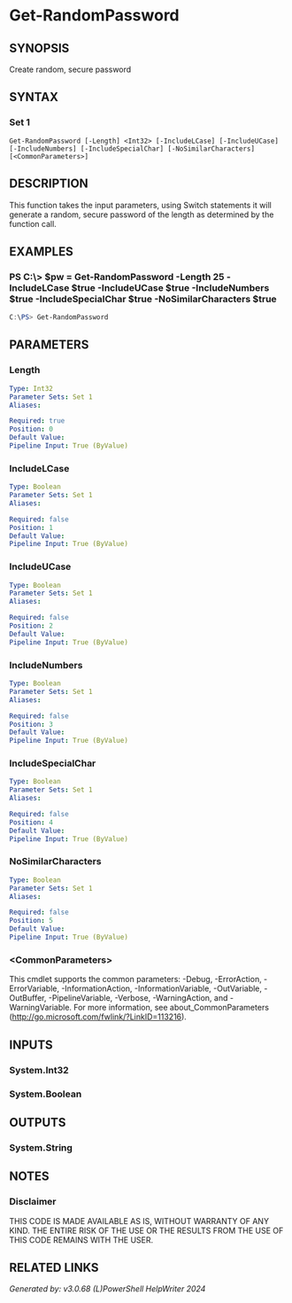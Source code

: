 ﻿# Get-RandomPassword

## SYNOPSIS
Create random, secure password

## SYNTAX

### Set 1
```
Get-RandomPassword [-Length] <Int32> [-IncludeLCase] [-IncludeUCase] [-IncludeNumbers] [-IncludeSpecialChar] [-NoSimilarCharacters] [<CommonParameters>]
```

## DESCRIPTION
This function takes the input parameters, using Switch statements it will generate a random, secure password of the length as determined by the function call.

## EXAMPLES

### PS C:\\\> $pw = Get-RandomPassword -Length 25 -IncludeLCase $true -IncludeUCase $true -IncludeNumbers $true -IncludeSpecialChar $true  -NoSimilarCharacters $true

```powershell
C:\PS> Get-RandomPassword
```

## PARAMETERS

### Length


```yaml
Type: Int32
Parameter Sets: Set 1
Aliases: 

Required: true
Position: 0
Default Value: 
Pipeline Input: True (ByValue)
```

### IncludeLCase


```yaml
Type: Boolean
Parameter Sets: Set 1
Aliases: 

Required: false
Position: 1
Default Value: 
Pipeline Input: True (ByValue)
```

### IncludeUCase


```yaml
Type: Boolean
Parameter Sets: Set 1
Aliases: 

Required: false
Position: 2
Default Value: 
Pipeline Input: True (ByValue)
```

### IncludeNumbers


```yaml
Type: Boolean
Parameter Sets: Set 1
Aliases: 

Required: false
Position: 3
Default Value: 
Pipeline Input: True (ByValue)
```

### IncludeSpecialChar


```yaml
Type: Boolean
Parameter Sets: Set 1
Aliases: 

Required: false
Position: 4
Default Value: 
Pipeline Input: True (ByValue)
```

### NoSimilarCharacters


```yaml
Type: Boolean
Parameter Sets: Set 1
Aliases: 

Required: false
Position: 5
Default Value: 
Pipeline Input: True (ByValue)
```

### \<CommonParameters\>
This cmdlet supports the common parameters: -Debug, -ErrorAction, -ErrorVariable, -InformationAction, -InformationVariable, -OutVariable, -OutBuffer, -PipelineVariable, -Verbose, -WarningAction, and -WarningVariable. For more information, see about_CommonParameters (http://go.microsoft.com/fwlink/?LinkID=113216).

## INPUTS

### System.Int32


### System.Boolean


## OUTPUTS

### System.String


## NOTES

### Disclaimer
THIS CODE IS MADE AVAILABLE AS IS, WITHOUT WARRANTY OF ANY KIND. THE ENTIRE RISK OF THE USE OR THE RESULTS FROM THE USE OF THIS CODE REMAINS WITH THE USER.

## RELATED LINKS


*Generated by: v3.0.68 (L)PowerShell HelpWriter 2024*
